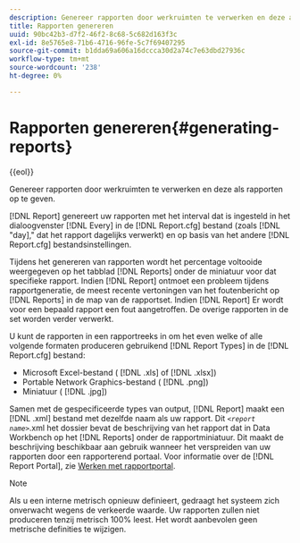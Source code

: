 ```yaml
---
description: Genereer rapporten door werkruimten te verwerken en deze als rapporten op te geven.
title: Rapporten genereren
uuid: 90bc42b3-d7f2-46f2-8c68-5c682d163f3c
exl-id: 8e5765e8-71b6-4716-96fe-5c7f69407295
source-git-commit: b1dda69a606a16dccca30d2a74c7e63dbd27936c
workflow-type: tm+mt
source-wordcount: '238'
ht-degree: 0%

---
```


# Rapporten genereren{#generating-reports}

{{eol}}

Genereer rapporten door werkruimten te verwerken en deze als rapporten op te geven.

[!DNL Report] genereert uw rapporten met het interval dat is ingesteld in het dialoogvenster [!DNL Every] in de [!DNL Report.cfg] bestand (zoals [!DNL "day],&quot; dat het rapport dagelijks verwerkt) en op basis van het andere [!DNL Report.cfg] bestandsinstellingen.

Tijdens het genereren van rapporten wordt het percentage voltooide weergegeven op het tabblad [!DNL Reports] onder de miniatuur voor dat specifieke rapport. Indien [!DNL Report] ontmoet een probleem tijdens rapportgeneratie, de meest recente vertoningen van het foutenbericht op [!DNL Reports] in de map van de rapportset. Indien [!DNL Report] Er wordt voor een bepaald rapport een fout aangetroffen. De overige rapporten in de set worden verder verwerkt.

U kunt de rapporten in een rapportreeks in om het even welke of alle volgende formaten produceren gebruikend [!DNL Report Types] in de [!DNL Report.cfg] bestand:

* Microsoft Excel-bestand ( [!DNL .xls] of [!DNL .xlsx])
* Portable Network Graphics-bestand ( [!DNL .png])
* Miniatuur ( [!DNL .jpg])

Samen met de gespecificeerde types van output, [!DNL Report] maakt een [!DNL .xml] bestand met dezelfde naam als uw rapport. Dit *`<report name>`*.xml het dossier bevat de beschrijving van het rapport dat in Data Workbench op het [!DNL Reports] onder de rapportminiatuur. Dit maakt de beschrijving beschikbaar aan gebruik wanneer het verspreiden van uw rapporten door een rapporterend portaal. Voor informatie over de [!DNL Report Portal], zie [Werken met rapportportal](../../home/c-rpt-oview/c-rpt-portal/c-rpt-portal.md#concept-f692210cad494c00865dbf325eb5ed35).

>[!NOTE]
>
>Als u een interne metrisch opnieuw definieert, gedraagt het systeem zich onverwacht wegens de verkeerde waarde. Uw rapporten zullen niet produceren tenzij metrisch 100% leest. Het wordt aanbevolen geen metrische definities te wijzigen.

